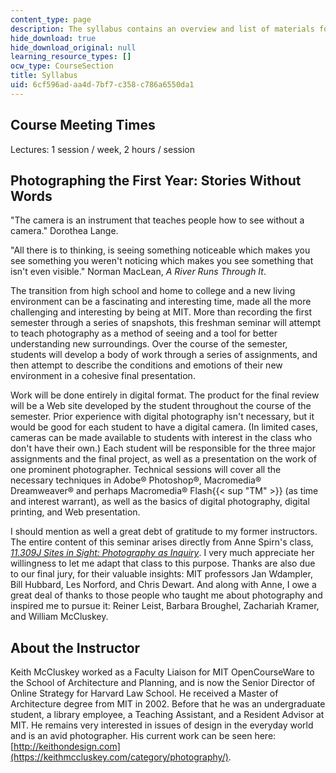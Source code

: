 ```yaml
---
content_type: page
description: The syllabus contains an overview and list of materials for the course.
hide_download: true
hide_download_original: null
learning_resource_types: []
ocw_type: CourseSection
title: Syllabus
uid: 6cf596ad-aa4d-7bf7-c358-c786a6550da1
---
```


Course Meeting Times
--------------------

Lectures: 1 session / week, 2 hours / session

Photographing the First Year: Stories Without Words
---------------------------------------------------

"The camera is an instrument that teaches people how to see without a camera." Dorothea Lange.

"All there is to thinking, is seeing something noticeable which makes you see something you weren't noticing which makes you see something that isn't even visible." Norman MacLean, _A River Runs Through It_.

The transition from high school and home to college and a new living environment can be a fascinating and interesting time, made all the more challenging and interesting by being at MIT. More than recording the first semester through a series of snapshots, this freshman seminar will attempt to teach photography as a method of seeing and a tool for better understanding new surroundings. Over the course of the semester, students will develop a body of work through a series of assignments, and then attempt to describe the conditions and emotions of their new environment in a cohesive final presentation.

Work will be done entirely in digital format. The product for the final review will be a Web site developed by the student throughout the course of the semester. Prior experience with digital photography isn't necessary, but it would be good for each student to have a digital camera. (In limited cases, cameras can be made available to students with interest in the class who don't have their own.) Each student will be responsible for the three major assignments and the final project, as well as a presentation on the work of one prominent photographer. Technical sessions will cover all the necessary techniques in Adobe® Photoshop®, Macromedia® Dreamweaver® and perhaps Macromedia® Flash{{< sup "TM" >}} (as time and interest warrant), as well as the basics of digital photography, digital printing, and Web presentation.

I should mention as well a great debt of gratitude to my former instructors. The entire content of this seminar arises directly from Anne Spirn's class, [_11.309J Sites in Sight: Photography as Inquiry_](/courses/11-309j-sites-in-sight-photography-as-inquiry-fall-2003). I very much appreciate her willingness to let me adapt that class to this purpose. Thanks are also due to our final jury, for their valuable insights: MIT professors Jan Wdampler, Bill Hubbard, Les Norford, and Chris Dewart. And along with Anne, I owe a great deal of thanks to those people who taught me about photography and inspired me to pursue it: Reiner Leist, Barbara Broughel, Zachariah Kramer, and William McCluskey.

About the Instructor
--------------------

Keith McCluskey worked as a Faculty Liaison for MIT OpenCourseWare to the School of Architecture and Planning, and is now the Senior Director of Online Strategy for Harvard Law School. He received a Master of Architecture degree from MIT in 2002. Before that he was an undergraduate student, a library employee, a Teaching Assistant, and a Resident Advisor at MIT. He remains very interested in issues of design in the everyday world and is an avid photographer. His current work can be seen here: [http://keithondesign.com](https://keithmccluskey.com/category/photography/).
